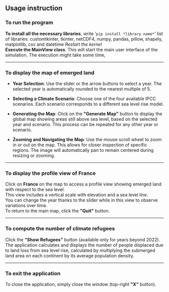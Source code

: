 ## **Usage instruction**

### **To run the program**

**To install all the necessary libraries**, write ‘`pip install *library name*`’ 
list of libraries: customtkinter, tkinter, netCDF4, numpy, pandas, pillow, shapely, matplotlib, csv and datetime 
*Restart the kernel*  
**Execute the MainView class**. This will start the main user interface of the simulation. The execution might take some time, 

---

### **To display the map of emerged land**

- **Year Selection**: Use the slider or the arrow buttons to select a year. The selected year is automatically rounded to the nearest multiple of 5.

- **Selecting a Climate Scenario**: Choose one of the four available IPCC scenarios. Each scenario corresponds to a different sea level rise model.

- **Generating the Map**: Click on the **"Generate Map"** button to display the global map showing areas still above sea level, based on the selected year and scenario. This process can be repeated for any other year or scenario.

- **Zooming and Navigating the Map**: Use the mouse scroll wheel to zoom in or out on the map. This allows for closer inspection of specific regions. The image will automatically pan to remain centered during resizing or zooming.

---

### **To display the profile view of France**

Click on **France** on the map to access a profile view showing emerged land with respect to the sea level.  
This view includes a vertical scale with elevation and a sea level line.  
You can change the year thanks to the slider while in this view to observe variations over time.  
To return to the main map, click the **"Quit"** button.

---

### **To compute the number of climate refugees**

Click the **“Show Refugees”** button (available only for years beyond 2022).  
The application calculates and displays the number of people displaced due to land loss from sea level rise, calculated by multiplying the submerged land area on each continent by its average population density.

---

### **To exit the application**

To close the application, simply close the window (top-right **"X"** button).


